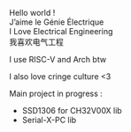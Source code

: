 Hello world !  
J’aime le Génie Électrique  
I Love Electrical Engineering  
我喜欢电气工程  

I use RISC-V and Arch btw

I also love cringe culture <3

Main project in progress :  
* SSD1306 for CH32V00X lib
* Serial-X-PC lib 

